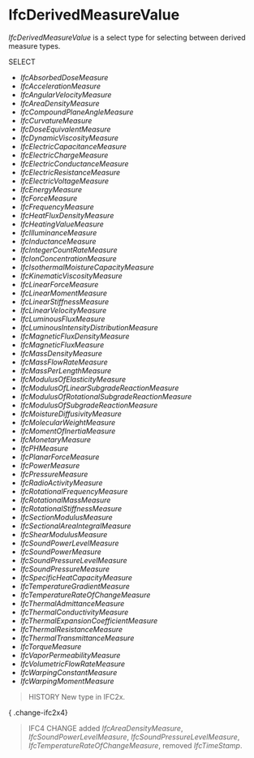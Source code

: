 # IfcDerivedMeasureValue

_IfcDerivedMeasureValue_ is a select type for selecting between derived measure types.

SELECT

* _IfcAbsorbedDoseMeasure_
* _IfcAccelerationMeasure_
* _IfcAngularVelocityMeasure_
* _IfcAreaDensityMeasure_
* _IfcCompoundPlaneAngleMeasure_
* _IfcCurvatureMeasure_
* _IfcDoseEquivalentMeasure_
* _IfcDynamicViscosityMeasure_
* _IfcElectricCapacitanceMeasure_
* _IfcElectricChargeMeasure_
* _IfcElectricConductanceMeasure_
* _IfcElectricResistanceMeasure_
* _IfcElectricVoltageMeasure_
* _IfcEnergyMeasure_
* _IfcForceMeasure_
* _IfcFrequencyMeasure_
* _IfcHeatFluxDensityMeasure_
* _IfcHeatingValueMeasure_
* _IfcIlluminanceMeasure_
* _IfcInductanceMeasure_
* _IfcIntegerCountRateMeasure_
* _IfcIonConcentrationMeasure_
* _IfcIsothermalMoistureCapacityMeasure_
* _IfcKinematicViscosityMeasure_
* _IfcLinearForceMeasure_
* _IfcLinearMomentMeasure_
* _IfcLinearStiffnessMeasure_
* _IfcLinearVelocityMeasure_
* _IfcLuminousFluxMeasure_
* _IfcLuminousIntensityDistributionMeasure_
* _IfcMagneticFluxDensityMeasure_
* _IfcMagneticFluxMeasure_
* _IfcMassDensityMeasure_
* _IfcMassFlowRateMeasure_
* _IfcMassPerLengthMeasure_
* _IfcModulusOfElasticityMeasure_
* _IfcModulusOfLinearSubgradeReactionMeasure_
* _IfcModulusOfRotationalSubgradeReactionMeasure_
* _IfcModulusOfSubgradeReactionMeasure_
* _IfcMoistureDiffusivityMeasure_
* _IfcMolecularWeightMeasure_
* _IfcMomentOfInertiaMeasure_
* _IfcMonetaryMeasure_
* _IfcPHMeasure_
* _IfcPlanarForceMeasure_
* _IfcPowerMeasure_
* _IfcPressureMeasure_
* _IfcRadioActivityMeasure_
* _IfcRotationalFrequencyMeasure_
* _IfcRotationalMassMeasure_
* _IfcRotationalStiffnessMeasure_
* _IfcSectionModulusMeasure_
* _IfcSectionalAreaIntegralMeasure_
* _IfcShearModulusMeasure_
* _IfcSoundPowerLevelMeasure_
* _IfcSoundPowerMeasure_
* _IfcSoundPressureLevelMeasure_
* _IfcSoundPressureMeasure_
* _IfcSpecificHeatCapacityMeasure_
* _IfcTemperatureGradientMeasure_
* _IfcTemperatureRateOfChangeMeasure_
* _IfcThermalAdmittanceMeasure_
* _IfcThermalConductivityMeasure_
* _IfcThermalExpansionCoefficientMeasure_
* _IfcThermalResistanceMeasure_
* _IfcThermalTransmittanceMeasure_
* _IfcTorqueMeasure_
* _IfcVaporPermeabilityMeasure_
* _IfcVolumetricFlowRateMeasure_
* _IfcWarpingConstantMeasure_
* _IfcWarpingMomentMeasure_

> HISTORY New type in IFC2x.

{ .change-ifc2x4}
> IFC4 CHANGE added _IfcAreaDensityMeasure_, _IfcSoundPowerLevelMeasure_, _IfcSoundPressureLevelMeasure_, _IfcTemperatureRateOfChangeMeasure_, removed _IfcTimeStamp_.
